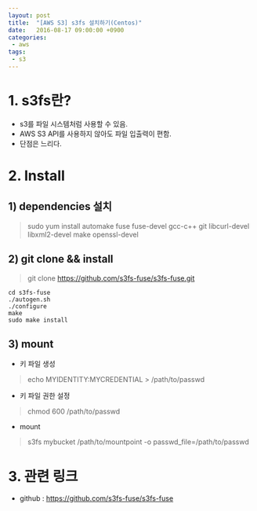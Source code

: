 ```yaml
---
layout: post
title:  "[AWS S3] s3fs 설치하기(Centos)"
date:   2016-08-17 09:00:00 +0900
categories:
 - aws
tags: 
 - s3
---
```


# 1. s3fs란?
- s3를 파일 시스템처럼 사용할 수 있음.
- AWS S3 API를 사용하지 않아도 파일 입출력이 편함.
- 단점은 느리다.

# 2. Install
## 1) dependencies 설치
 
> sudo yum install automake fuse fuse-devel gcc-c++ git libcurl-devel libxml2-devel make openssl-devel

## 2) git clone && install
>  git clone https://github.com/s3fs-fuse/s3fs-fuse.git
```
cd s3fs-fuse
./autogen.sh
./configure
make
sudo make install
```


## 3) mount
- 키 파일 생성 

> echo MYIDENTITY:MYCREDENTIAL > /path/to/passwd

- 키 파일 권한 설정

> chmod 600 /path/to/passwd

- mount

> s3fs mybucket /path/to/mountpoint -o passwd_file=/path/to/passwd

# 3. 관련 링크
- github : https://github.com/s3fs-fuse/s3fs-fuse

 